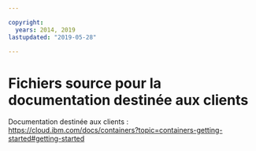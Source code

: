 ```yaml
---

copyright:
  years: 2014, 2019
lastupdated: "2019-05-28"

---
```



# Fichiers source pour la documentation destinée aux clients

Documentation destinée aux clients : https://cloud.ibm.com/docs/containers?topic=containers-getting-started#getting-started


